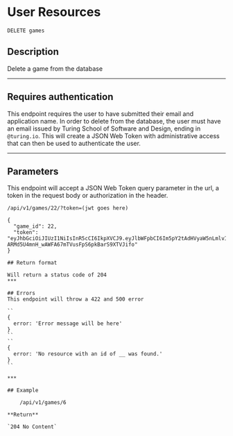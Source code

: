# User Resources

    DELETE games

## Description
Delete a game from the database

***

## Requires authentication
This endpoint requires the user to have submitted their email and application name.  In order to delete from the database, the user must have an email issued by Turing School of Software and Design, ending in `@turing.io`.  This will create a JSON Web Token with administrative access that can then be used to authenticate the user.

***

## Parameters
This endpoint will accept a JSON Web Token query parameter in the url, a token in the request body or authorization in the header.

    /api/v1/games/22/?token=(jwt goes here)


```
{
  "game_id": 22,
  "token": "eyJhbGciOiJIUzI1NiIsInR5cCI6IkpXVCJ9.eyJlbWFpbCI6Im5pY2tAdHVyaW5nLmlvIiwiYXBwTmFtZSI6InNwZWVkcnVubmluZyIsImFkbWluIjp0cnVlLCJpYXQiOjE1MTMyOTk5MzgsImV4cCI6MTUxMzQ3MjczOH0.Q-ARMd5U4mnH_wAWFA67mTVusFpS6pkBarS9XTVJifo"
}

## Return format

Will return a status code of 204
***

## Errors
This endpoint will throw a 422 and 500 error

``
{
  error: 'Error message will be here'
}
``
``
{
  error: 'No resource with an id of __ was found.'
}
``

***

## Example

    /api/v1/games/6

**Return**

`204 No Content`

